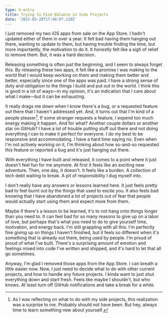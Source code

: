 ```yaml
---
type: h-entry
title: Trying to Find Balance in Side Projects
date: '2022-03-28T17:40:07.120Z'
---
```

I just removed my two iOS apps from sale on the App Store. I hadn't updated either of them in over a year. It felt bad having them hanging out there, wanting to update to them, but having trouble finding the time, but more importantly, the motivation to do it. It honestly felt like a sigh of relief to remove them. But, it was a hard decision.

Releasing something is often just the beginning, and I seem to always forget this. By releasing these two apps, it felt like a promise I was making to the world that I would keep working on them and making them better and better, especially since one of the apps was paid. I have a strong sense of duty and obligation to the things I build and put out in the world. I think this is good in a lot of ways—in my opinion, it's an indication that I care about what I make—but it can be  exhausting.

It really drags me down when I know there's a bug, or a requested feature out there that I haven't addressed yet. _And_, it turns out that I'm kind of a people pleaser[^1]. If some stranger requests a feature, I expend too much energy making it happen. And for what? Another couple dollars or another star on GitHub? I have a lot of trouble putting stuff out there and not doing everything I can to make it perfect for everyone. I do my best to be responsive and accommodating. I have a hard time saying no. Even when I'm not actively working on it, I'm thinking about how so-and-so requested this feature or reported a bug and it's just hanging out there.

With everything I have built and released, it comes to a point where it just doesn't feel fun for me anymore. At first it feels like an exciting new adventure. Then, one day, it doesn't. It feels like a burden. A collection of tech debt waiting to break. A pit of responsibility I dug myself into.

I don't really have any answers or lessons learned here. It just feels pretty bad to feel burnt out by the things that used to excite you. It also feels bad knowing that I have abandoned a lot of projects out of fear that people would actually start using them and expect more from them.

Maybe if there's a lesson to be learned, it's to not hang onto things longer than you need to. It can feel bad for so many reasons to give up on a labor of love, but perhaps that's what you need to do to give yourself time, motivation, and energy back. I'm still grappling with all this. I'm perfectly fine giving up on things I haven't finished, but it feels so different when it's something that is already out there, being used by people. I'm proud of proud of what I've built. There's a surprising amount of emotion and feelings mixed into code I've written and shipped, and it's hard to let that all go sometimes.

Anyway, I'm glad I removed those apps from the App Store. I can breath a little easier now. Now, I just need to decide what to do with other current projects, and how to handle any future projects. I kinda want to just shut everything down and start fresh. Feels like maybe I shouldn't, but who knows. At least turn off GitHub notifications and take a break for a while.

[^1]: As I was reflecting on what to do with my side projects, this realization was a surprise to me. Probably should not have been. But hey, always time to learn something new about yourself.
